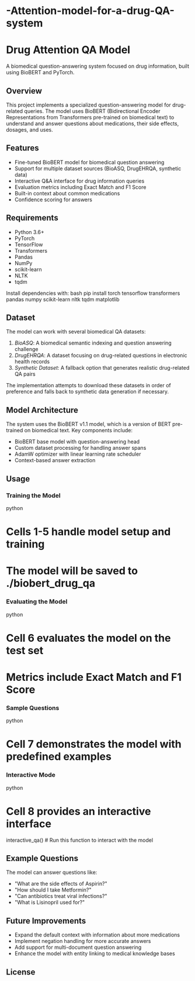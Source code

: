 # -Attention-model-for-a-drug-QA-system
# Drug Attention QA Model

A biomedical question-answering system focused on drug information, built using BioBERT and PyTorch.

## Overview

This project implements a specialized question-answering model for drug-related queries. The model uses BioBERT (Bidirectional Encoder Representations from Transformers pre-trained on biomedical text) to understand and answer questions about medications, their side effects, dosages, and uses.

## Features

- Fine-tuned BioBERT model for biomedical question answering
- Support for multiple dataset sources (BioASQ, DrugEHRQA, synthetic data)
- Interactive Q&A interface for drug information queries
- Evaluation metrics including Exact Match and F1 Score
- Built-in context about common medications
- Confidence scoring for answers

## Requirements

- Python 3.6+
- PyTorch
- TensorFlow
- Transformers
- Pandas
- NumPy
- scikit-learn
- NLTK
- tqdm

Install dependencies with:
bash
pip install torch tensorflow transformers pandas numpy scikit-learn nltk tqdm matplotlib


## Dataset

The model can work with several biomedical QA datasets:

1. *BioASQ*: A biomedical semantic indexing and question answering challenge
2. *DrugEHRQA*: A dataset focusing on drug-related questions in electronic health records
3. *Synthetic Dataset*: A fallback option that generates realistic drug-related QA pairs

The implementation attempts to download these datasets in order of preference and falls back to synthetic data generation if necessary.

## Model Architecture

The system uses the BioBERT v1.1 model, which is a version of BERT pre-trained on biomedical text. Key components include:

- BioBERT base model with question-answering head
- Custom dataset processing for handling answer spans
- AdamW optimizer with linear learning rate scheduler
- Context-based answer extraction

## Usage

### Training the Model

python
# Cells 1-5 handle model setup and training
# The model will be saved to ./biobert_drug_qa


### Evaluating the Model

python
# Cell 6 evaluates the model on the test set
# Metrics include Exact Match and F1 Score


### Sample Questions

python
# Cell 7 demonstrates the model with predefined examples


### Interactive Mode

python
# Cell 8 provides an interactive interface
interactive_qa()  # Run this function to interact with the model


## Example Questions

The model can answer questions like:
- "What are the side effects of Aspirin?"
- "How should I take Metformin?"
- "Can antibiotics treat viral infections?"
- "What is Lisinopril used for?"

## Future Improvements

- Expand the default context with information about more medications
- Implement negation handling for more accurate answers
- Add support for multi-document question answering
- Enhance the model with entity linking to medical knowledge bases

## License

